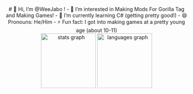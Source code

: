<div align="center">
# 👋 Hi, I’m @WeeJabo !
- 👀 I’m interested in Making Mods For Gorilla Tag and Making Games!
- 🌱 I’m currently learning C# (getting pretty good!)
- 😄 Pronouns: He/Him
- ⚡ Fun fact: I got into making games at a pretty young age (about 10-11)
 </div>

 <div align="center">
  <img src="https://github-readme-stats.vercel.app/api?username=weejabothedev&hide_title=false&hide_rank=false&show_icons=true&include_all_commits=true&count_private=true&disable_animations=false&theme=dracula&locale=en&hide_border=false" height="150" alt="stats graph"  />
  <img src="https://github-readme-stats.vercel.app/api/top-langs?username=weejabothedev&locale=en&hide_title=false&layout=compact&card_width=320&langs_count=5&theme=dracula&hide_border=false" height="150" alt="languages graph"  />
</div>

<!---
WeeJabo/WeeJabo is a ✨ special ✨ repository because its `README.md` (this file) appears on your GitHub profile.
You can click the Preview link to take a look at your changes.
--->
